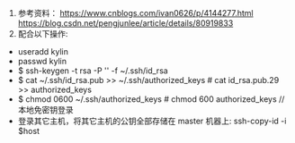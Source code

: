 1. 参考资料：
   https://www.cnblogs.com/ivan0626/p/4144277.html
   https://blog.csdn.net/pengjunlee/article/details/80919833
2. 配合以下操作:
* useradd kylin
* passwd kylin
* $ ssh-keygen -t rsa -P '' -f ~/.ssh/id_rsa
* $ cat ~/.ssh/id_rsa.pub >> ~/.ssh/authorized_keys   # cat id_rsa.pub.29 >> authorized_keys
* $ chmod 0600 ~/.ssh/authorized_keys                 # chmod 600 authorized_keys  //本地免密钥登录
* 登录其它主机，将其它主机的公钥全部存储在 master 机器上:
  ssh-copy-id -i $host